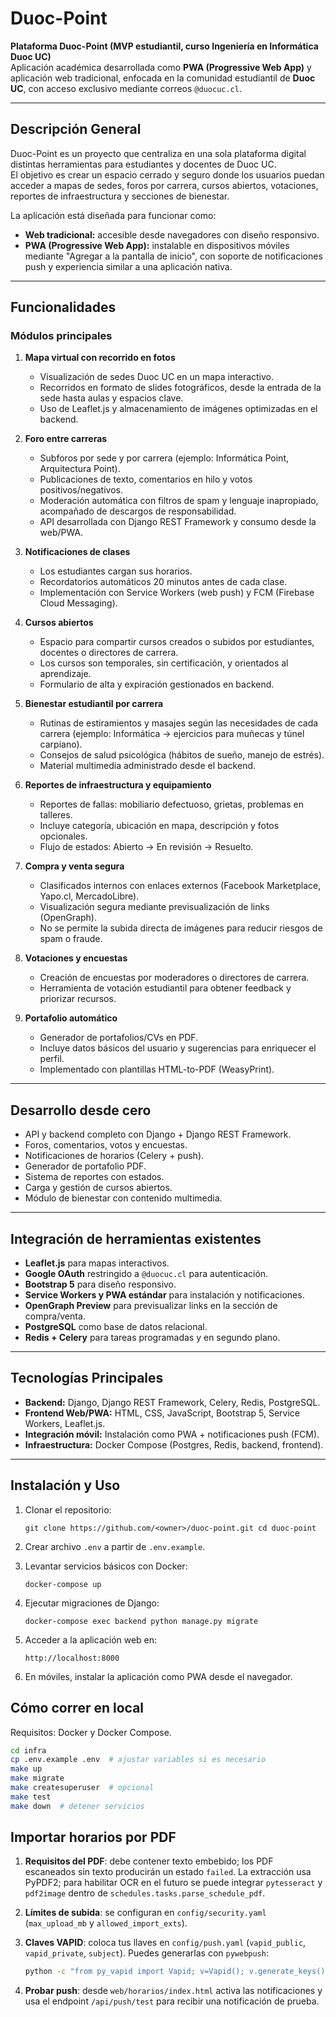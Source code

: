 # Duoc-Point

**Plataforma Duoc-Point (MVP estudiantil, curso Ingeniería en Informática Duoc UC)**  
Aplicación académica desarrollada como **PWA (Progressive Web App)** y aplicación web tradicional, enfocada en la comunidad estudiantil de **Duoc UC**, con acceso exclusivo mediante correos `@duocuc.cl`.

---

## Descripción General

Duoc-Point es un proyecto que centraliza en una sola plataforma digital distintas herramientas para estudiantes y docentes de Duoc UC.  
El objetivo es crear un espacio cerrado y seguro donde los usuarios puedan acceder a mapas de sedes, foros por carrera, cursos abiertos, votaciones, reportes de infraestructura y secciones de bienestar.

La aplicación está diseñada para funcionar como:

- **Web tradicional:** accesible desde navegadores con diseño responsivo.  
- **PWA (Progressive Web App):** instalable en dispositivos móviles mediante "Agregar a la pantalla de inicio", con soporte de notificaciones push y experiencia similar a una aplicación nativa.

---

## Funcionalidades

### Módulos principales

1. **Mapa virtual con recorrido en fotos**  
   - Visualización de sedes Duoc UC en un mapa interactivo.  
   - Recorridos en formato de slides fotográficos, desde la entrada de la sede hasta aulas y espacios clave.  
   - Uso de Leaflet.js y almacenamiento de imágenes optimizadas en el backend.

2. **Foro entre carreras**  
   - Subforos por sede y por carrera (ejemplo: Informática Point, Arquitectura Point).  
   - Publicaciones de texto, comentarios en hilo y votos positivos/negativos.  
   - Moderación automática con filtros de spam y lenguaje inapropiado, acompañado de descargos de responsabilidad.  
   - API desarrollada con Django REST Framework y consumo desde la web/PWA.

3. **Notificaciones de clases**  
   - Los estudiantes cargan sus horarios.  
   - Recordatorios automáticos 20 minutos antes de cada clase.  
   - Implementación con Service Workers (web push) y FCM (Firebase Cloud Messaging).

4. **Cursos abiertos**  
   - Espacio para compartir cursos creados o subidos por estudiantes, docentes o directores de carrera.  
   - Los cursos son temporales, sin certificación, y orientados al aprendizaje.  
   - Formulario de alta y expiración gestionados en backend.

5. **Bienestar estudiantil por carrera**  
   - Rutinas de estiramientos y masajes según las necesidades de cada carrera (ejemplo: Informática → ejercicios para muñecas y túnel carpiano).  
   - Consejos de salud psicológica (hábitos de sueño, manejo de estrés).  
   - Material multimedia administrado desde el backend.

6. **Reportes de infraestructura y equipamiento**  
   - Reportes de fallas: mobiliario defectuoso, grietas, problemas en talleres.  
   - Incluye categoría, ubicación en mapa, descripción y fotos opcionales.  
   - Flujo de estados: Abierto → En revisión → Resuelto.

7. **Compra y venta segura**  
   - Clasificados internos con enlaces externos (Facebook Marketplace, Yapo.cl, MercadoLibre).  
   - Visualización segura mediante previsualización de links (OpenGraph).  
   - No se permite la subida directa de imágenes para reducir riesgos de spam o fraude.

8. **Votaciones y encuestas**  
   - Creación de encuestas por moderadores o directores de carrera.  
   - Herramienta de votación estudiantil para obtener feedback y priorizar recursos.

9. **Portafolio automático**  
   - Generador de portafolios/CVs en PDF.  
   - Incluye datos básicos del usuario y sugerencias para enriquecer el perfil.  
   - Implementado con plantillas HTML-to-PDF (WeasyPrint).

---

## Desarrollo desde cero

- API y backend completo con Django + Django REST Framework.  
- Foros, comentarios, votos y encuestas.  
- Notificaciones de horarios (Celery + push).  
- Generador de portafolio PDF.  
- Sistema de reportes con estados.  
- Carga y gestión de cursos abiertos.  
- Módulo de bienestar con contenido multimedia.

---

## Integración de herramientas existentes

- **Leaflet.js** para mapas interactivos.  
- **Google OAuth** restringido a `@duocuc.cl` para autenticación.  
- **Bootstrap 5** para diseño responsivo.  
- **Service Workers y PWA estándar** para instalación y notificaciones.  
- **OpenGraph Preview** para previsualizar links en la sección de compra/venta.  
- **PostgreSQL** como base de datos relacional.  
- **Redis + Celery** para tareas programadas y en segundo plano.  

---

## Tecnologías Principales

- **Backend:** Django, Django REST Framework, Celery, Redis, PostgreSQL.  
- **Frontend Web/PWA:** HTML, CSS, JavaScript, Bootstrap 5, Service Workers, Leaflet.js.  
- **Integración móvil:** Instalación como PWA + notificaciones push (FCM).  
- **Infraestructura:** Docker Compose (Postgres, Redis, backend, frontend).  

---

## Instalación y Uso

1. Clonar el repositorio:

   `git clone https://github.com/<owner>/duoc-point.git
   cd duoc-point`

2. Crear archivo `.env` a partir de `.env.example`.

3. Levantar servicios básicos con Docker:

   `docker-compose up`

4. Ejecutar migraciones de Django:

   `docker-compose exec backend python manage.py migrate`

5. Acceder a la aplicación web en:

   `http://localhost:8000`

6. En móviles, instalar la aplicación como PWA desde el navegador.

## Cómo correr en local

Requisitos: Docker y Docker Compose.

```bash
cd infra
cp .env.example .env  # ajustar variables si es necesario
make up
make migrate
make createsuperuser  # opcional
make test
make down  # detener servicios
```

## Importar horarios por PDF

1. **Requisitos del PDF**: debe contener texto embebido; los PDF escaneados sin texto producirán un estado `failed`.  La extracción usa PyPDF2; para habilitar OCR en el futuro se puede integrar `pytesseract` y `pdf2image` dentro de `schedules.tasks.parse_schedule_pdf`.
2. **Límites de subida**: se configuran en `config/security.yaml` (`max_upload_mb` y `allowed_import_exts`).
3. **Claves VAPID**: coloca tus llaves en `config/push.yaml` (`vapid_public`, `vapid_private`, `subject`).  Puedes generarlas con `pywebpush`:

   ```bash
   python -c "from py_vapid import Vapid; v=Vapid(); v.generate_keys(); print(v.public_key, v.private_key)"
   ```

4. **Probar push**: desde `web/horarios/index.html` activa las notificaciones y usa el endpoint `/api/push/test` para recibir una notificación de prueba.

